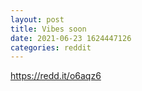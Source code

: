 ```yaml
--- 
layout: post 
title: Vibes soon 
date: 2021-06-23 1624447126 
categories: reddit 
--- 
```

https://redd.it/o6aqz6